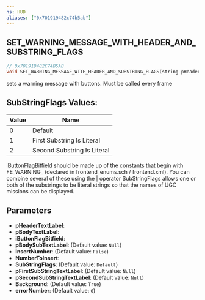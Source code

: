```yaml
---
ns: HUD
aliases: ["0x701919482c74b5ab"]
---
```

## SET_WARNING_MESSAGE_WITH_HEADER_AND_SUBSTRING_FLAGS

```c
// 0x701919482C74B5AB
void SET_WARNING_MESSAGE_WITH_HEADER_AND_SUBSTRING_FLAGS(string pHeaderTextLabel, string pBodyTextLabel, Any* iButtonFlagBitfield, string pBodySubTextLabel, bool InsertNumber, int NumberToInsert, int SubStringFlags, string pFirstSubStringTextLabel, string pSecondSubStringTextLabel, bool Background, int errorNumber);
```

sets a warning message with buttons. Must be called every frame

## SubStringFlags Values:
| Value | Name |
| --- | --- |
| 0 | Default |
| 1 | First Substring Is Literal |
| 2 | Second Substring Is Literal |


iButtonFlagBitfield should be made up of the constants that begin with FE_WARNING_ (declared in frontend_enums.sch / frontend.xml). You can combine several of these using the | operator SubStringFlags allows one or both of the substrings to be literal strings so that the names of UGC missions can be displayed.


## Parameters
* **pHeaderTextLabel**: 
* **pBodyTextLabel**: 
* **iButtonFlagBitfield**: 
* **pBodySubTextLabel**: (Default value: `Null`)
* **InsertNumber**: (Default value: `False`)
* **NumberToInsert**: 
* **SubStringFlags**: (Default value: `Default`)
* **pFirstSubStringTextLabel**: (Default value: `Null`)
* **pSecondSubStringTextLabel**: (Default value: `Null`)
* **Background**: (Default value: `True`)
* **errorNumber**: (Default value: `0`)
